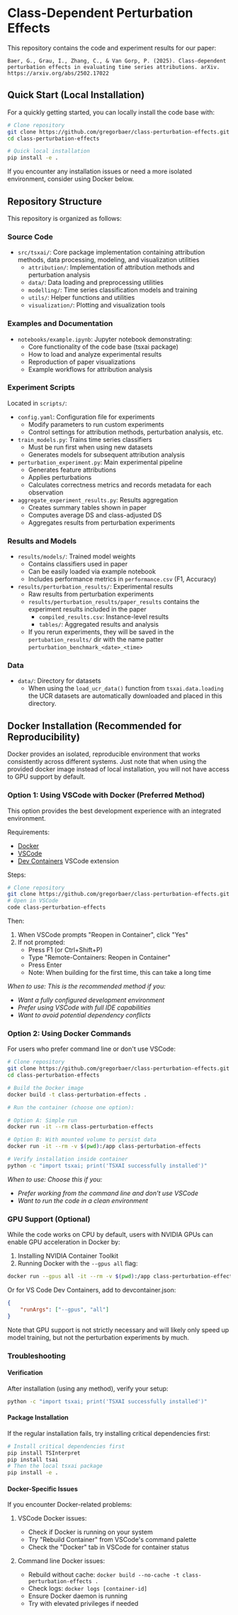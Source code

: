 # Class-Dependent Perturbation Effects

This repository contains the code and experiment results for our paper:
```
Baer, G., Grau, I., Zhang, C., & Van Gorp, P. (2025). Class-dependent perturbation effects in evaluating time series attributions. arXiv. https://arxiv.org/abs/2502.17022
```

## Quick Start (Local Installation)

For a quickly getting started, you can locally install the code base with:
```bash
# Clone repository
git clone https://github.com/gregorbaer/class-perturbation-effects.git
cd class-perturbation-effects

# Quick local installation
pip install -e .
```
If you encounter any installation issues or need a more isolated environment, consider using Docker below.

## Repository Structure

This repository is organized as follows:

### Source Code
- `src/tsxai/`: Core package implementation containing attribution methods, data processing, modeling, and visualization utilities
  - `attribution/`: Implementation of attribution methods and perturbation analysis
  - `data/`: Data loading and preprocessing utilities
  - `modelling/`: Time series classification models and training
  - `utils/`: Helper functions and utilities
  - `visualization/`: Plotting and visualization tools

### Examples and Documentation
- `notebooks/example.ipynb`: Jupyter notebook demonstrating:
  - Core functionality of the code base (tsxai package)
  - How to load and analyze experimental results
  - Reproduction of paper visualizations
  - Example workflows for attribution analysis

### Experiment Scripts
Located in `scripts/`:
- `config.yaml`: Configuration file for experiments
  - Modify parameters to run custom experiments
  - Control settings for attribution methods, perturbation analysis, etc.
- `train_models.py`: Trains time series classifiers
  - Must be run first when using new datasets
  - Generates models for subsequent attribution analysis
- `perturbation_experiment.py`: Main experimental pipeline
  - Generates feature attributions
  - Applies perturbations
  - Calculates correctness metrics and records metadata for each observation
- `aggregate_experiment_results.py`: Results aggregation
  - Creates summary tables shown in paper
  - Computes average DS and class-adjusted DS
  - Aggregates results from perturbation experiments

### Results and Models
- `results/models/`: Trained model weights
  - Contains classifiers used in paper
  - Can be easily loaded via example notebook
  - Includes performance metrics in `performance.csv` (F1, Accuracy)
- `results/perturbation_results/`: Experimental results
  - Raw results from perturbation experiments
  - `results/perturbation_results/paper_results` contains the experiment results included in the paper
    - `compiled_results.csv`: Instance-level results
    - `tables/`: Aggregated results and analysis
  - If you rerun experiments, they will be saved in the `pertubation_results/` dir with the name patter `perturbation_benchmark_<date>_<time>`

### Data
- `data/`: Directory for datasets
  - When using the `load_ucr_data()` function from `tsxai.data.loading` the UCR datasets are automatically downloaded and placed in this directory.

## Docker Installation (Recommended for Reproducibility)
Docker provides an isolated, reproducible environment that works consistently across different systems. Just note that when using the provided docker image instead of local installation, you will not have access to GPU support by default.

### Option 1: Using VSCode with Docker (Preferred Method)
This option provides the best development experience with an integrated environment.

Requirements:
- [Docker](https://docs.docker.com/get-docker/)
- [VSCode](https://code.visualstudio.com/)
- [Dev Containers](https://marketplace.visualstudio.com/items?itemName=ms-vscode-remote.remote-containers) VSCode extension

Steps:
```bash
# Clone repository
git clone https://github.com/gregorbaer/class-perturbation-effects.git
# Open in VSCode
code class-perturbation-effects
```
Then:
1. When VSCode prompts "Reopen in Container", click "Yes"
2. If not prompted:
   - Press F1 (or Ctrl+Shift+P)
   - Type "Remote-Containers: Reopen in Container"
   - Press Enter
   - Note: When building for the first time, this can take a long time

*When to use: This is the recommended method if you:*
- *Want a fully configured development environment*
- *Prefer using VSCode with full IDE capabilities*
- *Want to avoid potential dependency conflicts*

### Option 2: Using Docker Commands
For users who prefer command line or don't use VSCode:

```bash
# Clone repository
git clone https://github.com/gregorbaer/class-perturbation-effects.git
cd class-perturbation-effects

# Build the Docker image
docker build -t class-perturbation-effects .

# Run the container (choose one option):

# Option A: Simple run
docker run -it --rm class-perturbation-effects

# Option B: With mounted volume to persist data
docker run -it --rm -v $(pwd):/app class-perturbation-effects

# Verify installation inside container
python -c "import tsxai; print('TSXAI successfully installed')"
```

*When to use: Choose this if you:*
- *Prefer working from the command line and don't use VSCode*
- *Want to run the code in a clean environment*

### GPU Support (Optional)

While the code works on CPU by default, users with NVIDIA GPUs can enable GPU acceleration in Docker by:

1. Installing NVIDIA Container Toolkit
2. Running Docker with the `--gpus all` flag:
```bash
docker run --gpus all -it --rm -v $(pwd):/app class-perturbation-effects
```
Or for VS Code Dev Containers, add to devcontainer.json:

```json
{
    "runArgs": ["--gpus", "all"]
}
```
Note that GPU support is not strictly necessary and will likely only speed up model training, but not the perturbation experiments by much.

### Troubleshooting

#### Verification
After installation (using any method), verify your setup:
```bash
python -c "import tsxai; print('TSXAI successfully installed')"
```

#### Package Installation
If the regular installation fails, try installing critical dependencies first:
```bash
# Install critical dependencies first
pip install TSInterpret
pip install tsai
# Then the local tsxai package
pip install -e .
```

#### Docker-Specific Issues
If you encounter Docker-related problems:

1. VSCode Docker issues:
   - Check if Docker is running on your system
   - Try "Rebuild Container" from VSCode's command palette
   - Check the "Docker" tab in VSCode for container status

2. Command line Docker issues:
   - Rebuild without cache: `docker build --no-cache -t class-perturbation-effects .`
   - Check logs: `docker logs [container-id]`
   - Ensure Docker daemon is running
   - Try with elevated privileges if needed